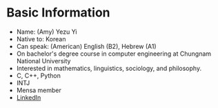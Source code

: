 # Basic Information
- Name\: (Amy) Yezu Yi
- Native to\: Korean
- Can speak\: (American) English (B2), Hebrew (A1)
- On bachelor's degree course in computer engineering at Chungnam National University
- Interested in mathematics, linguistics, sociology, and philosophy.
- C, C++, Python
- INTJ
- Mensa member
- [LinkedIn](https://www.linkedin.com/in/yezu-yi/)
